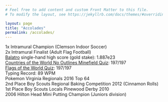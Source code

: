 ```yaml
---
# Feel free to add content and custom Front Matter to this file.
# To modify the layout, see https://jekyllrb.com/docs/themes/#overriding-theme-defaults

layout: page
title: "Accolades"
permalink: /accolades/
---
```


1x Intramural Champion (Clemson Indoor Soccer) \
2x Intramural Finalist (Adult Flag Football) \
<a href="https://en.wikipedia.org/wiki/Balatro" target="_blank">Balatro</a> single-hand high score (gold stake): 1.887e23 \
<a href="https://www.sporcle.com/games/teedslaststand/world-no-outlines-minefield" target="_blank">Countries of the World No Outlines Minefield Quiz</a>: 197/197 \
<a href="https://www.sporcle.com/games/g/worldflags" target="_blank">Flags of the World Quiz</a>: 197/197 \
Typing Record: 89 WPM \
Pokemon Virginia Regionals 2016 Top 64 \
2nd Place Boy Scouts Regional Baking Competition 2012 (Cinnamon Rolls) \
1st Place Boy Scouts Locals Pinewood Derby 2010 \
2006 Hilton Head Mini Putting Champion (Juniors division)
